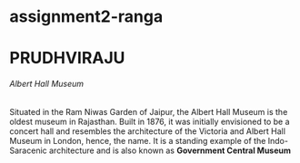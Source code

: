 # assignment2-ranga
<!Doctype html>
<html>
<h1>PRUDHVIRAJU</h1>
<h6> Albert Hall Museum</h6>
<p> Situated in the Ram Niwas Garden of Jaipur, the Albert Hall Museum is the oldest museum in Rajasthan. Built in 1876, it was initially envisioned to be a concert hall and resembles the architecture of the Victoria and Albert Hall Museum in London, hence, the name. It is a standing example of the Indo-Saracenic architecture and is also known as <b>Government Central Museum</b></p>
</html>

